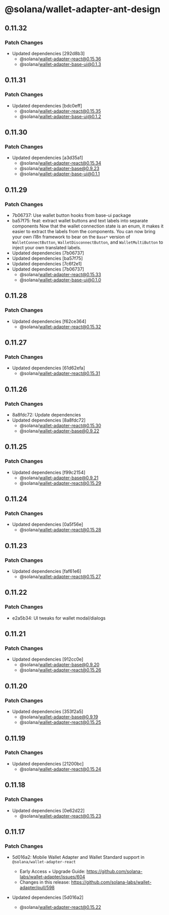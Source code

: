 # @solana/wallet-adapter-ant-design

## 0.11.32

### Patch Changes

-   Updated dependencies [292d8b3]
    -   @solana/wallet-adapter-react@0.15.36
    -   @solana/wallet-adapter-base-ui@0.1.3

## 0.11.31

### Patch Changes

-   Updated dependencies [bdc0eff]
    -   @solana/wallet-adapter-react@0.15.35
    -   @solana/wallet-adapter-base-ui@0.1.2

## 0.11.30

### Patch Changes

-   Updated dependencies [a3d35a1]
    -   @solana/wallet-adapter-react@0.15.34
    -   @solana/wallet-adapter-base@0.9.23
    -   @solana/wallet-adapter-base-ui@0.1.1

## 0.11.29

### Patch Changes

-   7b06737: Use wallet button hooks from base-ui package
-   ba57f75: feat: extract wallet buttons and text labels into separate components
    Now that the wallet connection state is an enum, it makes it easier to extract the labels from the components. You can now bring your own i18n framework to bear on the `Base*` version of `WalletConnectButton`, `WalletDisconnectButton`, and `WalletMultiButton` to inject your own translated labels.
-   Updated dependencies [7b06737]
-   Updated dependencies [ba57f75]
-   Updated dependencies [7c6f2e1]
-   Updated dependencies [7b06737]
    -   @solana/wallet-adapter-react@0.15.33
    -   @solana/wallet-adapter-base-ui@0.1.0

## 0.11.28

### Patch Changes

-   Updated dependencies [f62ce364]
    -   @solana/wallet-adapter-react@0.15.32

## 0.11.27

### Patch Changes

-   Updated dependencies [61d62efa]
    -   @solana/wallet-adapter-react@0.15.31

## 0.11.26

### Patch Changes

-   8a8fdc72: Update dependencies
-   Updated dependencies [8a8fdc72]
    -   @solana/wallet-adapter-react@0.15.30
    -   @solana/wallet-adapter-base@0.9.22

## 0.11.25

### Patch Changes

-   Updated dependencies [f99c2154]
    -   @solana/wallet-adapter-base@0.9.21
    -   @solana/wallet-adapter-react@0.15.29

## 0.11.24

### Patch Changes

-   Updated dependencies [0a5f56e]
    -   @solana/wallet-adapter-react@0.15.28

## 0.11.23

### Patch Changes

-   Updated dependencies [faf61e6]
    -   @solana/wallet-adapter-react@0.15.27

## 0.11.22

### Patch Changes

-   e2a5b34: UI tweaks for wallet modal/dialogs

## 0.11.21

### Patch Changes

-   Updated dependencies [912cc0e]
    -   @solana/wallet-adapter-base@0.9.20
    -   @solana/wallet-adapter-react@0.15.26

## 0.11.20

### Patch Changes

-   Updated dependencies [353f2a5]
    -   @solana/wallet-adapter-base@0.9.19
    -   @solana/wallet-adapter-react@0.15.25

## 0.11.19

### Patch Changes

-   Updated dependencies [21200bc]
    -   @solana/wallet-adapter-react@0.15.24

## 0.11.18

### Patch Changes

-   Updated dependencies [0e62d22]
    -   @solana/wallet-adapter-react@0.15.23

## 0.11.17

### Patch Changes

-   5d016a2: Mobile Wallet Adapter and Wallet Standard support in `@solana/wallet-adapter-react`

    -   Early Access + Upgrade Guide: https://github.com/solana-labs/wallet-adapter/issues/604
    -   Changes in this release: https://github.com/solana-labs/wallet-adapter/pull/598

-   Updated dependencies [5d016a2]
    -   @solana/wallet-adapter-react@0.15.22
